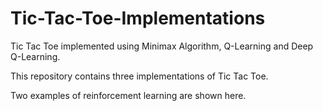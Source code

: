 # Tic-Tac-Toe-Implementations
Tic Tac Toe implemented using Minimax Algorithm, Q-Learning and Deep Q-Learning.

This repository contains three implementations of Tic Tac Toe.

Two examples of reinforcement learning are shown here.

